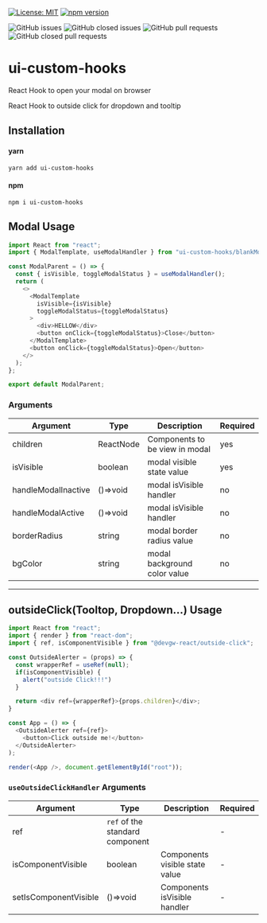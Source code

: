[![License: MIT](https://img.shields.io/badge/License-MIT-green.svg)](https://img.shields.io/github/license/devGW/custom-hooks-sets)
[![npm version](https://badge.fury.io/js/%40devgw-react%2Fblank-modal.svg)](https://badge.fury.io/js/%40devgw-react%2Fblank-modal)

![GitHub issues](https://img.shields.io/github/issues/devGW/custom-hooks-sets)
![GitHub closed issues](https://img.shields.io/github/issues-closed/devGW/custom-hooks-sets?color=critical)
![GitHub pull requests](https://img.shields.io/github/issues-pr-raw/devGW/custom-hooks-sets?color=success)
![GitHub closed pull requests](https://img.shields.io/github/issues-pr-closed-raw/devGW/custom-hooks-sets?color=critical)

# ui-custom-hooks

React Hook to open your modal on browser

React Hook to outside click for dropdown and tooltip

## Installation

#### yarn

`yarn add ui-custom-hooks`

#### npm

`npm i ui-custom-hooks`

## Modal Usage

```js
import React from "react";
import { ModalTemplate, useModalHandler } from "ui-custom-hooks/blankModal";

const ModalParent = () => {
  const { isVisible, toggleModalStatus } = useModalHandler();
  return (
    <>
      <ModalTemplate
        isVisible={isVisible}
        toggleModalStatus={toggleModalStatus}
      >
        <div>HELLOW</div>
        <button onClick={toggleModalStatus}>Close</button>
      </ModalTemplate>
      <button onClick={toggleModalStatus}>Open</button>
    </>
  );
};

export default ModalParent;
```

### Arguments

| Argument            | Type      | Description                    | Required |
| ------------------- | --------- | ------------------------------ | -------- |
| children            | ReactNode | Components to be view in modal | yes      |
| isVisible           | boolean   | modal visible state value      | yes      |
| handleModalInactive | ()=>void  | modal isVisible handler        | no       |
| handleModalActive   | ()=>void  | modal isVisible handler        | no       |
| borderRadius        | string    | modal border radius value      | no       |
| bgColor             | string    | modal background color value   | no       |

---

## outsideClick(Tooltop, Dropdown...) Usage

```js
import React from "react";
import { render } from "react-dom";
import { ref, isComponentVisible } from "@devgw-react/outside-click";

const OutsideAlerter = (props) => {
  const wrapperRef = useRef(null);
  if(isComponentVisible) {
    alert("outside Click!!!")
  }

  return <div ref={wrapperRef}>{props.children}</div>;
}

const App = () => {
  <OutsideAlerter ref={ref}>
    <button>Click outside me!</button>
  </OutsideAlerter>
);

render(<App />, document.getElementById("root"));
```

### `useOutsideClickHandler` Arguments

| Argument              | Type                            | Description                    | Required |
| --------------------- | ------------------------------- | ------------------------------ | -------- |
| ref                   | `ref` of the standard component |                                | -        |
| isComponentVisible    | boolean                         | Components visible state value | -        |
| setIsComponentVisible | ()=>void                        | Components isVisible handler   | -        |

